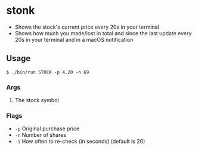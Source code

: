 stonk
=====

- Shows the stock's current price every 20s in your terminal
- Shows how much you made/lost in total and since the last update every 20s in your terminal and in a macOS notification

## Usage

<!-- usage -->
```sh-session
$ ./bin/run STOCK -p 4.20 -n 69
```

### Args

1. The stock symbol

### Flags

- `-p` Original purchase price
- `-n` Number of shares
- `-i` How often to re-check (in seconds) (default is 20)
<!-- usagestop -->
